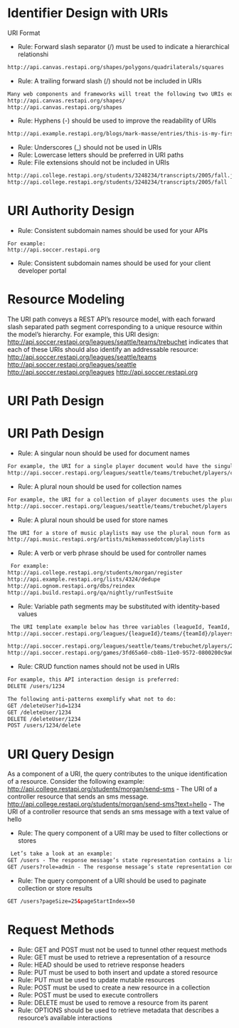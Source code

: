 # Identifier Design with URIs

URI Format

* Rule: Forward slash separator (/) must be used to indicate a hierarchical relationshi
```xml
http://api.canvas.restapi.org/shapes/polygons/quadrilaterals/squares
```
* Rule: A trailing forward slash (/) should not be included in URIs
```xml
Many web components and frameworks will treat the following two URIs equally:
http://api.canvas.restapi.org/shapes/
http://api.canvas.restapi.org/shapes
```

* Rule: Hyphens (-) should be used to improve the readability of URIs
```xml
http://api.example.restapi.org/blogs/mark-masse/entries/this-is-my-first-post
```

* Rule: Underscores (_) should not be used in URIs 
* Rule: Lowercase letters should be preferred in URI paths 
* Rule: File extensions should not be included in URIs 
```xml
http://api.college.restapi.org/students/3248234/transcripts/2005/fall.json (not prefered)
http://api.college.restapi.org/students/3248234/transcripts/2005/fall 
```

# URI Authority Design
* Rule: Consistent subdomain names should be used for your APIs
```
For example:
http://api.soccer.restapi.org
```
* Rule: Consistent subdomain names should be used for your client developer portal


# Resource Modeling
The URI path conveys a REST API’s resource model, with each forward slash separated
path segment corresponding to a unique resource within the model’s hierarchy. For
example, this URI design:
http://api.soccer.restapi.org/leagues/seattle/teams/trebuchet
indicates that each of these URIs should also identify an addressable resource:
http://api.soccer.restapi.org/leagues/seattle/teams
http://api.soccer.restapi.org/leagues/seattle
http://api.soccer.restapi.org/leagues
http://api.soccer.restapi.org


# URI Path Design

# URI Path Design 
* Rule: A singular noun should be used for document names 
```xml
For example, the URI for a single player document would have the singular form:
http://api.soccer.restapi.org/leagues/seattle/teams/trebuchet/players/claudio
```

* Rule: A plural noun should be used for collection names 
```xml
For example, the URI for a collection of player documents uses the plural noun form of its contained resources:
http://api.soccer.restapi.org/leagues/seattle/teams/trebuchet/players
```

* Rule: A plural noun should be used for store names 
```xml
The URI for a store of music playlists may use the plural noun form as follows:
http://api.music.restapi.org/artists/mikemassedotcom/playlists
```

* Rule: A verb or verb phrase should be used for controller names 
```xml
 For example:
http://api.college.restapi.org/students/morgan/register
http://api.example.restapi.org/lists/4324/dedupe
http://api.ognom.restapi.org/dbs/reindex
http://api.build.restapi.org/qa/nightly/runTestSuite
```

* Rule: Variable path segments may be substituted with identity-based values 
```xml
 The URI template example below has three variables (leagueId, TeamId, and playerId):
http://api.soccer.restapi.org/leagues/{leagueId}/teams/{teamId}/players/{playerId}

http://api.soccer.restapi.org/leagues/seattle/teams/trebuchet/players/21 - Conceptually, the value 21 occupies a variable path segment slot named playerId.
http://api.soccer.restapi.org/games/3fd65a60-cb8b-11e0-9572-0800200c9a66 - The UUID value fills in the gameId variable.
```

* Rule: CRUD function names should not be used in URIs 
```xml
For example, this API interaction design is preferred:
DELETE /users/1234

The following anti-patterns exemplify what not to do:
GET /deleteUser?id=1234
GET /deleteUser/1234
DELETE /deleteUser/1234
POST /users/1234/delete
```

# URI Query Design 
As a component of a URI, the query contributes to the unique identification of a resource.
Consider the following example:
http://api.college.restapi.org/students/morgan/send-sms - The URI of a controller resource that sends an sms message.
http://api.college.restapi.org/students/morgan/send-sms?text=hello - The URI of a controller resource that sends an sms message with a text value of hello

* Rule: The query component of a URI may be used to filter collections or stores 
```xml
 Let’s take a look at an example:
GET /users - The response message’s state representation contains a listing of all the users in the  collection.
GET /users?role=admin - The response message’s state representation contains a filtered list of all the users in the collection with a “role” value of admin.
```
* Rule: The query component of a URI should be used to paginate collection or store results 
```xml
GET /users?pageSize=25&pageStartIndex=50

```

# Request Methods 
* Rule: GET and POST must not be used to tunnel other request methods 
* Rule: GET must be used to retrieve a representation of a resource 
* Rule: HEAD should be used to retrieve response headers 
* Rule: PUT must be used to both insert and update a stored resource 
* Rule: PUT must be used to update mutable resources 
* Rule: POST must be used to create a new resource in a collection 
* Rule: POST must be used to execute controllers 
* Rule: DELETE must be used to remove a resource from its parent 
* Rule: OPTIONS should be used to retrieve metadata that describes a  resource’s available interactions 
```xml
```
